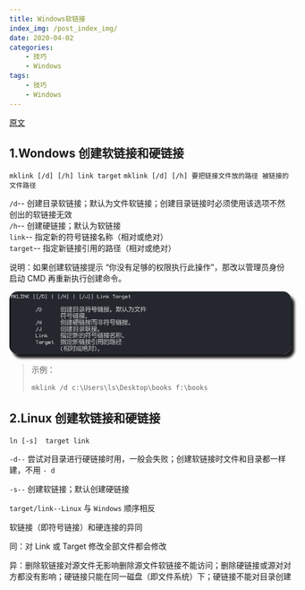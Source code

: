 ```yaml
---
title: Windows软链接
index_img: /post_index_img/
date: 2020-04-02
categories:
    - 技巧
    - Windows
tags:
    - 技巧
    - Windows
---
```


<style type="text/css">  
    body b,body strong{ color: #F07172; }
    .katex *{ color: #139f64; }
    html body img{ border-radius: 15px;box-shadow: 6px 7px 4px; }
    body .mord .cjk_fallback{ color: white; }
</style>

[原文](https://www.cnblogs.com/lsdb/p/6667555.html)

1.Wondows 创建软链接和硬链接
-------------------

`mklink [/d] [/h] link target`
`mklink [/d] [/h] 要把链接文件放的路径 被链接的文件路径`

`/d`-- 创建目录软链接；默认为文件软链接；创建目录链接时必须使用该选项不然创出的软链接无效  
`/h`-- 创建硬链接；默认为软链接  
`link`-- 指定新的符号链接名称（相对或绝对）  
`target`-- 指定新链接引用的路径（相对或绝对）

说明：如果创建软链接提示 “你没有足够的权限执行此操作”，那改以管理员身份启动 CMD 再重新执行创建命令。

![](simpread-Windows%20%E5%92%8C%20Linux%20%E5%88%9B%E5%BB%BA%E8%BD%AF%E9%93%BE%E6%8E%A5%E5%92%8C%E7%A1%AC%E9%93%BE%E6%8E%A5/2020-04-02-11-45-17.png)


> 示例：
> ```node.js
> mklink /d c:\Users\ls\Desktop\books f:\books
> ```

2.Linux 创建软链接和硬链接
-----------------

`ln [-s]  target link`


`-d--` 尝试对目录进行硬链接时用，一般会失败；创建软链接时文件和目录都一样建，不用 `- d`

`-s--` 创建软链接；默认创建硬链接

`target/link--Linux` 与 `Windows` 顺序相反

软链接（即符号链接）和硬连接的异同

同：对 Link 或 Target 修改全部文件都会修改

异：删除软链接对源文件无影响删除源文件软链接不能访问；删除硬链接或源对对方都没有影响；硬链接只能在同一磁盘（即文件系统）下；硬链接不能对目录创建